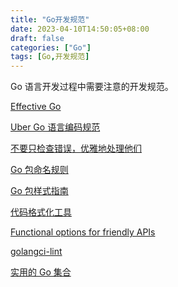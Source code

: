 ```yaml
---
title: "Go开发规范"
date: 2023-04-10T14:50:05+08:00
draft: false
categories: ["Go"]
tags: [Go,开发规范]
---
```

Go 语言开发过程中需要注意的开发规范。
<!--more-->

[Effective Go](https://go.dev/doc/effective_go)

[Uber Go 语言编码规范](https://github.com/xxjwxc/uber_go_guide_cn)

[不要只检查错误，优雅地处理他们](https://dave.cheney.net/2016/04/27/dont-just-check-errors-handle-them-gracefully)

[Go 包命名规则](https://blog.golang.org/package-names)

[Go 包样式指南](https://rakyll.org/style-packages/)

[代码格式化工具](https://github.com/xxjwxc/uber_go_guide_cn#linting)

[Functional options for friendly APIs](https://dave.cheney.net/2014/10/17/functional-options-for-friendly-apis)

[golangci-lint](https://github.com/golangci/golangci-lint)

[实用的 Go 集合](https://dave.cheney.net/practical-go)